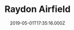 ---
date: 2019-05-01T17:35:16.000Z
title: Raydon Airfield
latitude: 52.019026
longitude: 1.010771
category: checkin
---